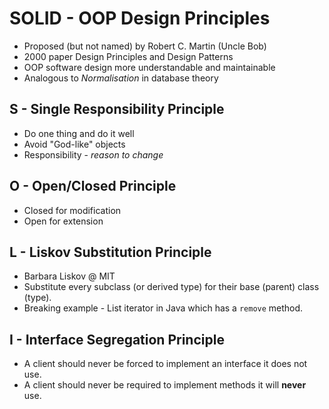 # SOLID - OOP Design Principles

+ Proposed (but not named) by Robert C. Martin (Uncle Bob)
+ 2000 paper Design Principles and Design Patterns
+ OOP software design more understandable and maintainable
+ Analogous to *Normalisation* in database theory

## S - Single Responsibility Principle

+ Do one thing and do it well
+ Avoid "God-like" objects
+ Responsibility - *reason to change*

## O - Open/Closed Principle

+ Closed for modification
+ Open for extension

## L - Liskov Substitution Principle

+ Barbara Liskov @ MIT
+ Substitute every subclass (or derived type) for their base (parent) class (type).
+ Breaking example - List iterator in Java which has a `remove` method. 

## I - Interface Segregation Principle

+ A client should never be forced to implement an interface it does not use.
+ A client should never be required to implement methods it will **never** use.